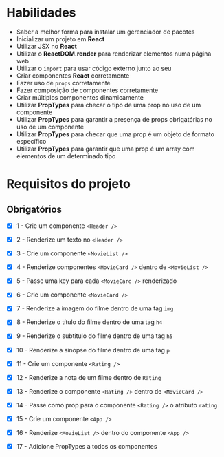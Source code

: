 # Habilidades

- Saber a melhor forma para instalar um gerenciador de pacotes
- Inicializar um projeto em **React**
- Utilizar JSX no **React**
- Utilizar o **ReactDOM.render** para renderizar elementos numa página web
- Utilizar o `import` para usar código externo junto ao seu
- Criar componentes **React** corretamente
- Fazer uso de `props` corretamente
- Fazer composição de componentes corretamente
- Criar múltiplos componentes dinamicamente
- Utilizar **PropTypes** para checar o tipo de uma prop no uso de um componente
- Utilizar **PropTypes** para garantir a presença de props obrigatórias no uso de um componente
- Utilizar **PropTypes** para checar que uma prop é um objeto de formato específico
- Utilizar **PropTypes** para garantir que uma prop é um array com elementos de um determinado tipo

# Requisitos do projeto

## Obrigatórios

- [x] 1 - Crie um componente `<Header />`

- [x] 2 - Renderize um texto no `<Header />`

- [x] 3 - Crie um componente `<MovieList />`

- [x] 4 - Renderize componentes `<MovieCard />` dentro de `<MovieList />`

- [x] 5 - Passe uma key para cada `<MovieCard />` renderizado

- [x] 6 - Crie um componente `<MovieCard />`

- [x] 7 - Renderize a imagem do filme dentro de uma tag `img`

- [x] 8 - Renderize o título do filme dentro de uma tag `h4`

- [x] 9 - Renderize o subtítulo do filme dentro de uma tag `h5`

- [x] 10 - Renderize a sinopse do filme dentro de uma tag `p`

- [x] 11 - Crie um componente `<Rating />`

- [x] 12 - Renderize a nota de um filme dentro de `Rating`

- [x] 13 - Renderize o componente `<Rating />` dentro de `<MovieCard />`

- [x] 14 - Passe como prop para o componente `<Rating />` o atributo `rating`

- [x] 15 - Crie um componente `<App />`

- [x] 16 - Renderize `<MovieList />` dentro do componente `<App />`

- [x] 17 - Adicione PropTypes a todos os componentes
